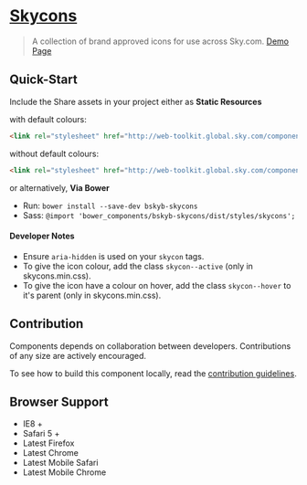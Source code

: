 [Skycons](http://skyglobal.github.io/skycons/) 
========================

> A collection of brand approved icons for use across Sky.com.  [Demo Page](http://skyglobal.github.io/skycons/)

## Quick-Start

Include the Share assets in your project either as **Static Resources** 

with default colours:
```html
<link rel="stylesheet" href="http://web-toolkit.global.sky.com/components/skycons/0.3.5/styles/skycons.min.css" />
```

without default colours:
```html
<link rel="stylesheet" href="http://web-toolkit.global.sky.com/components/skycons/0.3.5/styles/skycons-core.min.css" />
```

or alternatively, **Via Bower**

 * Run: `bower install --save-dev bskyb-skycons`
 * Sass: `@import 'bower_components/bskyb-skycons/dist/styles/skycons';`


#### Developer Notes

  * Ensure `aria-hidden` is used on your `skycon` tags.
  * To give the icon colour, add the class `skycon--active` (only in skycons.min.css).
  * To give the icon have a colour on hover, add the class `skycon--hover` to it's parent (only in skycons.min.css).


## Contribution

Components depends on collaboration between developers. Contributions of any size are actively encouraged.

To see how to build this component locally, read the [contribution guidelines](CONTRIBUTING.md).

## Browser Support

 * IE8 +
 * Safari 5 +
 * Latest Firefox
 * Latest Chrome
 * Latest Mobile Safari
 * Latest Mobile Chrome
